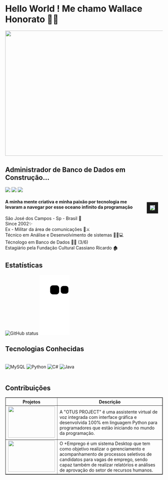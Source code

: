 # Hello World ! Me chamo Wallace Honorato 👨‍💻</br>

<div align="center">
<img src="https://user-images.githubusercontent.com/101594950/173713590-fca5005c-0c18-4d57-a421-1538a57f3410.gif" width="800" height="400" />
</div>

## Administrador de Banco de Dados em Construção...
  <a href="https://www.instagram.com/wallace.honorato.98/" target="_blank"><img src="https://img.shields.io/badge/-Instagram-%23E4405F?style=for-the-badge&logo=instagram&logoColor=white" target="_blank"></a>
  <a href = "mailto:wallacehonorato67@gmail.com"><img src="https://img.shields.io/badge/-Gmail-%23333?style=for-the-badge&logo=gmail&logoColor=white" target="_blank"></a>
  <a href="https://www.linkedin.com/in/wallace-honorato-b15a3b1a2/" target="_blank"><img src="https://img.shields.io/badge/-LinkedIn-%230077B5?style=for-the-badge&logo=linkedin&logoColor=white" target="_blank"></a> 
  
</div>

<img src="https://user-images.githubusercontent.com/101594950/173710188-800dae77-176a-41fb-aead-3443a3fd2021.gif" vspace="15px" hspace="15px" border="10px" align="right"/>

#### A minha mente criativa e minha paixão por tecnologia me levaram a navegar por esse oceano infinito da programação</br>
São José dos Campos - Sp - Brasil 🏡</br>
Since 2002✨</br>
Ex - Militar da área de comunicações 📡⚔️</br>
Técnico em Análise e Desenvolvimento de sistemas 👨‍🎓💻 </br>
Técnologo em Banco de Dados 🧑‍💻 (3/6) </br>
Estagiário pela Fundação Cultural Cassiano Ricardo 🏚️</br>

## Estatísticas
![GitHub status](https://github-readme-stats.vercel.app/api?username=WallaceHS20&show_icons=true&theme=radical)
![Snake animation](https://github.com/WallaceHS20/WallaceHS20/blob/output/github-contribution-grid-snake.svg)

## Tecnologias Conhecidas

<div style="display: inline_block"><br/>
  <img align="center" alt="MySQL" src="https://img.shields.io/badge/MySQL-005C84?style=for-the-badge&logo=mysql&logoColor=white" />
  <img align="center" alt="Python" src="https://img.shields.io/badge/Python-3776AB?style=for-the-badge&logo=python&logoColor=white" />  
  <img align="center" alt="C#" src="https://img.shields.io/badge/C%23-239120?style=for-the-badge&logo=c-sharp&logoColor=white" />
  <img align="center" alt="Java" src="https://img.shields.io/badge/java-%23ED8B00.svg?style=for-the-badge&logo=java&logoColor=white" />
  
</div> </br>

## Contribuições

<table border="1">
<thead>
    <tr>
        <th>Projetos<width="100"/th>
        <th>Descrição</th>
    </tr>
</thead>
<tbody>
    <tr>
        <td> <a href="https://github.com/fatec-bd1sem/Otus" target="_blank"><img src="https://user-images.githubusercontent.com/101594950/173720182-1be62bbb-a684-41e7-9d27-28eae7359714.png" width="150" height="100" target="_blank"></a></td> 
        <td>A "OTUS PROJECT" é uma assistente virtual de voz integrada com interface gráfica e desenvolvida 100% em linguagem Python para programadores que estão iniciando no mundo da programação. </td>
    </tr>
    <tr>
          <td> <a href="https://github.com/B1naryDevs/API" target="_blank"><img src="https://user-images.githubusercontent.com/101594950/195669547-fe8151b8-c115-4ec9-8c4d-6c02185efb98.png" width="150" height="100" target="_blank"></a></td>
                  <td>O +Emprego é um sistema Desktop que tem como objetivo realizar o gerenciamento e acompanhamento de processos seletivos de candidatos para vagas de emprego, sendo capaz também de realizar relatórios e análises de aprovação do setor de recursos humanos.</td>
</tbody>
<tfoot>
</tfoot>
</table>
